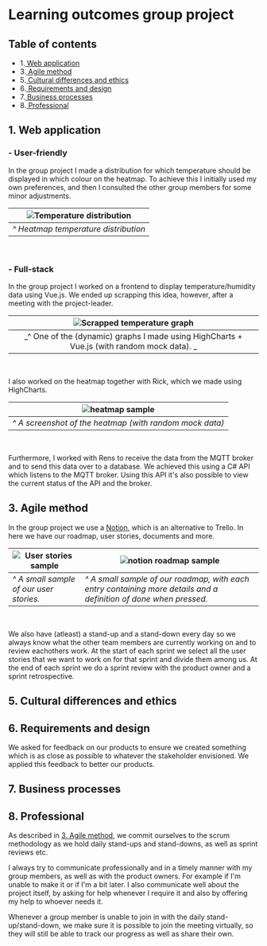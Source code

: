 # Learning outcomes group project

## Table of contents

- 1.[ Web application](#1-web-application)
- 3.[ Agile method](#3-agile-method) 
- 5.[ Cultural differences and ethics](#5-cultural-differences-and-ethics)
- 6.[ Requirements and design](#6-requirements-and-design)
- 7.[ Business processes](#7-business-processes)
- 8.[ Professional](#8-professional)


## 1. Web application
### - User-friendly
In the group project I made a distribution for which temperature should be displayed in which colour on the heatmap. To achieve this I initially used my own preferences, and then I consulted the other group members for some minor adjustments.

| ![Temperature distribution](https://user-images.githubusercontent.com/84376526/164173973-db06c558-5d59-44df-9334-74948ea69a36.png) |
| :--: |
| _^ Heatmap temperature distribution_ |
<br>

### - Full-stack
In the group project I worked on a frontend to display temperature/humidity data using Vue.js. We ended up scrapping this idea, however, after a meeting with the project-leader.

| ![Scrapped temperature graph](https://user-images.githubusercontent.com/84376526/164178056-6cdd4ee0-010f-4573-8060-79f1133a649e.png) |
| :--: |
| _^ One of the (dynamic) graphs I made using HighCharts + Vue.js (with random mock data). _ |
<br>

I also worked on the heatmap together with Rick, which we made using HighCharts.

| ![heatmap sample](https://user-images.githubusercontent.com/84376526/164218604-12e747b5-59e9-40fd-8d77-144b33c58337.png) |
| :--: |
| _^ A screenshot of the heatmap (with random mock data)_ |
<br>

Furthermore, I worked with Rens to receive the data from the MQTT broker and to send this data over to a database. We achieved this using a C# API which listens to the MQTT broker. Using this API it's also possible to view the current status of the API and the broker.

## 3. Agile method
In the group project we use a [Notion](https://right-metacarpal-459.notion.site/Dashboard-S3-Groep-3-a0a557bce28b4c35ba0b1655da06f22f), which is an alternative to Trello. In here we have our roadmap, user stories, documents and more.

| ![User stories sample](https://user-images.githubusercontent.com/84376526/164202907-e209347f-5025-4966-9314-caedc814cf5c.png)   | ![notion roadmap sample](https://user-images.githubusercontent.com/84376526/164204103-0b2dc7c2-1c76-458f-ba72-f82149340b52.png)   |
|------|------|
| _^ A small sample of our user stories._ | _^ A small sample of our roadmap, with each entry containing more details and a definition of done when pressed._ |
<br>

We also have (atleast) a stand-up and a stand-down every day so we always know what the other team members are currently working on and to review eachothers work. At the start of each sprint we select all the user stories that we want to work on for that sprint and divide them among us. At the end of each sprint we do a sprint review with the product owner and a sprint retrospective.
<br>

## 5. Cultural differences and ethics


## 6. Requirements and design
We asked for feedback on our products to ensure we created something which is as close as possible to whatever the stakeholder envisioned. We applied this feedback to better our products.
<br>

## 7. Business processes


## 8. Professional
As described in [3. Agile method](#3-agile-method), we commit ourselves to the scrum methodology as we hold daily stand-ups and stand-downs, as well as sprint reviews etc.

I always try to communicate professionally and in a timely manner with my group members, as well as with the product owners. For example if I'm unable to make it or if I'm a bit later. I also communicate well about the project itself, by asking for help whenever I require it and also by offering my help to whoever needs it.

Whenever a group member is unable to join in with the daily stand-up/stand-down, we make sure it is possible to join the meeting virtually, so they will still be able to track our progress as well as share their own.
